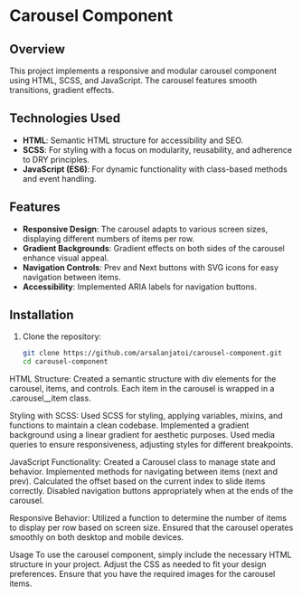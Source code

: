 # Carousel Component

## Overview

This project implements a responsive and modular carousel component using HTML, SCSS, and JavaScript. The carousel features smooth transitions, gradient effects.

## Technologies Used

- **HTML**: Semantic HTML structure for accessibility and SEO.
- **SCSS**: For styling with a focus on modularity, reusability, and adherence to DRY principles.
- **JavaScript (ES6)**: For dynamic functionality with class-based methods and event handling.

## Features

- **Responsive Design**: The carousel adapts to various screen sizes, displaying different numbers of items per row.
- **Gradient Backgrounds**: Gradient effects on both sides of the carousel enhance visual appeal.
- **Navigation Controls**: Prev and Next buttons with SVG icons for easy navigation between items.
- **Accessibility**: Implemented ARIA labels for navigation buttons.

## Installation

1. Clone the repository:
   ```bash
   git clone https://github.com/arsalanjatoi/carousel-component.git
   cd carousel-component

HTML Structure: Created a semantic structure with div elements for the carousel, items, and controls. Each item in the carousel is wrapped in a .carousel__item class.

Styling with SCSS:
Used SCSS for styling, applying variables, mixins, and functions to maintain a clean codebase.
Implemented a gradient background using a linear gradient for aesthetic purposes.
Used media queries to ensure responsiveness, adjusting styles for different breakpoints.

JavaScript Functionality:
Created a Carousel class to manage state and behavior.
Implemented methods for navigating between items (next and prev).
Calculated the offset based on the current index to slide items correctly.
Disabled navigation buttons appropriately when at the ends of the carousel.

Responsive Behavior:
Utilized a function to determine the number of items to display per row based on screen size.
Ensured that the carousel operates smoothly on both desktop and mobile devices.

Usage
To use the carousel component, simply include the necessary HTML structure in your project. Adjust the CSS as needed to fit your design preferences. Ensure that you have the required images for the carousel items.
